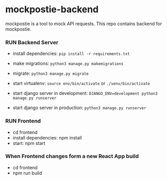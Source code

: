 # mockpostie-backend
mockpostie is a tool to mock API requests. This repo contains backend for mockpostie.

### RUN Backend Server
- install dependencies: `pip install -r requirements.txt`
- make migrations: `python3 manage.py makemigrations`
- migrate: `python3 manage.py migrate`


- start virtualenv: `source env/bin/activate` or `./venv/bin/activate`
- start django server in development: `DJANGO_ENV=development python3 manage.py runserver`
- start django server in production: `python3 manage.py runserver`

### RUN Frontend
- cd frontend
- install dependencies: npm install
- start: npm start

### When Frontend changes form a new React App build
- cd frontend
- npm run build